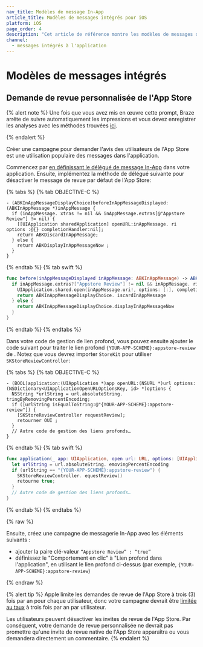 ```yaml
---
nav_title: Modèles de message In-App
article_title: Modèles de messages intégrés pour iOS
platform: iOS
page_order: 4
description: "Cet article de référence montre les modèles de messages dans l'application iOS."
channel:
  - messages intégrés à l'application
---
```


# Modèles de messages intégrés

## Demande de revue personnalisée de l'App Store

{% alert note %}
Une fois que vous avez mis en œuvre cette prompt, Braze arrête de suivre automatiquement les impressions et vous devez enregistrer les analyses avec les méthodes trouvées [ici]({{site.baseurl}}/developer_guide/platform_integration_guides/ios/in-app_messaging/customization/#logging-impressions-and-clicks).

{% endalert %}

Créer une campagne pour demander l'avis des utilisateurs de l'App Store est une utilisation populaire des messages dans l'application.

Commencez par [en définissant le délégué de message In-App][30] dans votre application. Ensuite, implémentez la méthode de délégué suivante pour désactiver le message de revue par défaut de l'App Store:

{% tabs %}
{% tab OBJECTIVE-C %}

```objc
- (ABKInAppMessageDisplayChoice)beforeInAppMessageDisplayed:(ABKInAppMessage *)inAppMessage {
  if (inAppMessage. xtras != nil && inAppMessage.extras[@"Appstore Review"] != nil) {
    [[UIApplication sharedApplication] openURL:inAppMessage. ri options :@{} completionHandler:nil];
    return ABKDiscardInAppMessage;
  } else {
    return ABKDisplayInAppMessageNow ;
  }
}
```

{% endtab %}
{% tab swift %}

```swift
func before(inAppMessageDisplayed inAppMessage: ABKInAppMessage) -> ABKInAppMessageDisplayChoice {
  if inAppMessage.extras?["Appstore Review"] != nil && inAppMessage. ri != nil {
    UIApplication.shared.open(inAppMessage.uri!, options: [:], completionHandler: nil)
    return ABKInAppMessageDisplayChoice. iscardInAppMessage
  } else {
    return ABKInAppMessageDisplayChoice.displayInAppMessageNow
  }
}
```

{% endtab %}
{% endtabs %}

Dans votre code de gestion de lien profond, vous pouvez ensuite ajouter le code suivant pour traiter le lien profond `{YOUR-APP-SCHEME}:appstore-review` de </code>. Notez que vous devrez importer `StoreKit` pour utiliser `SKStoreReviewController`:

{% tabs %}
{% tab OBJECTIVE-C %}

```objc
- (BOOL)application:(UIApplication *)app openURL:(NSURL *)url options:(NSDictionary<UIApplicationOpenURLOptionsKey, id> *)options {
  NSString *urlString = url.absoluteString. tringByRemovingPercentEncoding;
  if ([urlString isEqualToString:@"{YOUR-APP-SCHEME}:appstore-review"]) {
    [SKStoreReviewController requestReview];
    retourner OUI ;
  }
  // Autre code de gestion des liens profonds…
}
```

{% endtab %}
{% tab swift %}

```swift
func application(_ app: UIApplication, open url: URL, options: [UIApplicationOpenURLOptionsKey : Any] = [:]) -> Bool {
  let urlString = url.absoluteString. emovingPercentEncoding
  if (urlString == "{YOUR-APP-SCHEME}:appstore-review") {
    SKStoreReviewController. equestReview()
    retourne true;
  }
  // Autre code de gestion des liens profonds…
}
```

{% endtab %}
{% endtabs %}

{% raw %}

Ensuite, créez une campagne de messagerie In-App avec les éléments suivants :

- ajouter la paire clé-valeur `“Appstore Review” : “true”`
- définissez le "Comportement en clic" à "Lien profond dans l'application", en utilisant le lien profond ci-dessus (par exemple, `{YOUR-APP-SCHEME}:appstore-review`)

{% endraw %}

{% alert tip %}
  Apple limite les demandes de revue de l'App Store à trois (3) fois par an pour chaque utilisateur, donc votre campagne devrait être [limitée au taux]({{site.baseurl}}/user_guide/engagement_tools/campaigns/testing_and_more/rate-limiting/#user-centric-rate-limiting) à trois fois par an par utilisateur.

  Les utilisateurs peuvent désactiver les invites de revue de l'App Store. Par conséquent, votre demande de revue personnalisée ne devrait pas promettre qu'une invite de revue native de l'App Store apparaîtra ou vous demandera directement un commentaire.
{% endalert %}

[30]: #in-app-message-controller-delegate

